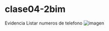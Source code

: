 # clase04-2bim

Evidencia Listar numeros de telefono 
![imagen](https://github.com/user-attachments/assets/a071eb31-010d-40e9-ab91-d8a47037848a)
